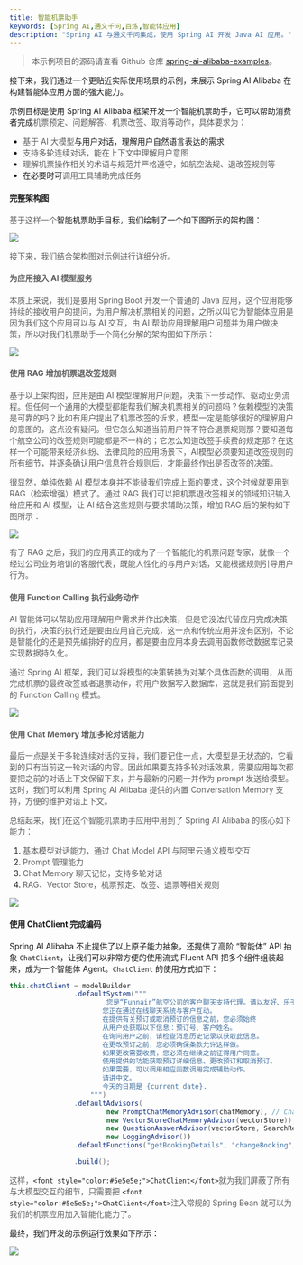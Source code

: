 ```yaml
---
title: 智能机票助手
keywords: [Spring AI,通义千问,百炼,智能体应用]
description: "Spring AI 与通义千问集成，使用 Spring AI 开发 Java AI 应用。"
---
```

> 本示例项目的源码请查看 Github 仓库 [spring-ai-alibaba-examples](https://github.com/springaialibaba/spring-ai-alibaba-examples/tree/main/spring-ai-alibaba-agent-example/playground-flight-booking)。

接下来，我们通过一个更贴近实际使用场景的示例，来展示 Spring AI Alibaba 在构建智能体应用方面的强大能力。

示例目标是使用 Spring AI Alibaba 框架开发一个智能机票助手，它可以帮助消费者完成<font style="color:#5e5e5e;">机票预定、问题解答、机票改签、取消等动作，具体要求为：</font>

+ <font style="color:#5e5e5e;">基于 AI 大模型</font>与用户对话，理解用户自然语言表达的需求
+ <font style="color:#5e5e5e;">支持多轮连续对话，能在上下文中理解用户意图</font>
+ <font style="color:#5e5e5e;">理解机票操作相关的术语与规范并严格遵守，如航空法规、退改签规则等</font>
+ 在必要时可<font style="color:#5e5e5e;">调用工具辅助完成任务</font>

#### 完整架构图
<font style="color:#5e5e5e;">基于这样一个</font>智能机票助手目标，我们绘制了一个如下图所示的架构图：

![](/img/user/ai/practices/flight-booking/architecture.png)

<font style="color:#5e5e5e;">接下来，我们结合架构图对示例进行详细分析。
</font>

#### <font style="color:#5e5e5e;">为应用接入 AI 模型服务</font>
<font style="color:#5e5e5e;">本质上来说，我们是要用 Spring Boot 开发一个普通的 Java 应用，这个应用能够持续的接收用户的提问，为用户解决机票相关的问题，之所以叫它为智能体应用是因为我们这个应用可以与 AI 交互，由 AI 帮助应用理解用户问题并为用户做决策，所以对我们机票助手一个简化分解的架构图如下所示：</font>

<font style="color:#5e5e5e;"></font>

![](/img/user/ai/practices/flight-booking/step1-llm.png)

<font style="color:#5e5e5e;"></font>

#### <font style="color:#5e5e5e;">使用 RAG 增加机票退改签规则</font>
<font style="color:#5e5e5e;">基于以上架构图，应用是由 AI 模型理解用户问题，决策下一步动作、驱动业务流程。但任何一个通用的大模型都能帮我们解决机票相关的问题吗？依赖模型的决策是可靠的吗？比如有用户提出了机票改签的诉求，模型一定是能够很好的理解用户的意图的，这点没有疑问。但它怎么知道当前用户符不符合退票规则那？要知道每个航空公司的改签规则可能都是不一样的；它怎么知道改签手续费的规定那？在这样一个可能带来经济纠纷、法律风险的应用场景下，AI模型必须要知道改签规则的所有细节，并逐条确认用户信息符合规则后，才能最终作出是否改签的决策。</font>

<font style="color:#5e5e5e;">很显然，单纯依赖 AI 模型本身并不能替我们完成上面的要求，这个时候就要用到 RAG（检索增强）模式了。通过 RAG 我们可以把机票退改签相关的领域知识输入给应用和 AI 模型，让 AI 结合这些规则与要求辅助决策，增加 RAG 后的架构如下图所示：</font>


![](/img/user/ai/practices/flight-booking/step2-rag.png)

<font style="color:#5e5e5e;"></font>

<font style="color:#5e5e5e;">有了 RAG 之后，我们的应用真正的成为了一个智能化的机票问题专家，就像一个经过公司业务培训的客服代表，既能人性化的与用户对话，又能根据规则引导用户行为。</font>

<font style="color:#5e5e5e;"></font>

#### <font style="color:#5e5e5e;">使用 Function Calling 执行业务动作</font>
<font style="color:#5e5e5e;">AI 智能体可以帮助应用理解用户需求并作出决策，但是它没法代替应用完成决策的执行，决策的执行还是要由应用自己完成，这一点和传统应用并没有区别，不论是智能化的还是预先编排好的应用，都是要由应用本身去调用函数修改数据库记录实现数据持久化。</font>

<font style="color:#5e5e5e;">通过 Spring AI 框架，我们可以将模型的决策转换为对某个具体函数的调用，从而完成机票的最终改签或者退票动作，将用户数据写入数据库，这就是我们前面提到的 Function Calling 模式。</font>

<font style="color:#5e5e5e;"></font>

![](/img/user/ai/practices/flight-booking/step3-tool.png)


#### <font style="color:#5e5e5e;">使用 Chat Memory 增加多轮对话能力</font>
<font style="color:#5e5e5e;">最后一点是关于多轮连续对话的支持，我们要记住一点，大模型是无状态的，它看到的只有当前这一轮对话的内容。因此如果要支持多轮对话效果，需要应用每次都要把之前的对话上下文保留下来，并与最新的问题一并作为 prompt 发送给模型。这时，我们可以利用 Spring AI Alibaba 提供的内置 Conversation Memory 支持，方便的维护对话上下文。</font>

<font style="color:#5e5e5e;">总结起来，我们在这个智能机票助手应用中用到了 Spring AI Alibaba 的核心如下能力：</font>

1. <font style="color:#5e5e5e;">基本模型对话能力，通过 Chat Model API 与阿里云通义模型交互</font>
2. <font style="color:#5e5e5e;">Prompt 管理能力</font>
3. <font style="color:#5e5e5e;">Chat Memory 聊天记忆，支持多轮对话</font>
4. <font style="color:#5e5e5e;">RAG、Vector Store，机票预定、改签、退票等相关规则</font>


![](/img/user/ai/practices/flight-booking/step4-memory.png)


#### 使用 ChatClient 完成编码
Spring AI Alibaba 不止提供了以上原子能力抽象，还提供了高阶 “智能体” API 抽象 `ChatClient`，让我们可以非常方便的使用流式 Fluent API 把多个组件组装起来，成为一个智能体 Agent。`ChatClient` 的使用方式如下：

```java
this.chatClient = modelBuilder
				.defaultSystem("""
						您是“Funnair”航空公司的客户聊天支持代理。请以友好、乐于助人且愉快的方式来回复。
					   您正在通过在线聊天系统与客户互动。
					   在提供有关预订或取消预订的信息之前，您必须始终
					   从用户处获取以下信息：预订号、客户姓名。
					   在询问用户之前，请检查消息历史记录以获取此信息。
					   在更改预订之前，您必须确保条款允许这样做。
					   如果更改需要收费，您必须在继续之前征得用户同意。
					   使用提供的功能获取预订详细信息、更改预订和取消预订。
					   如果需要，可以调用相应函数调用完成辅助动作。
					   请讲中文。
					   今天的日期是 {current_date}.
					""")
				.defaultAdvisors(
						new PromptChatMemoryAdvisor(chatMemory), // Chat Memory
						new VectorStoreChatMemoryAdvisor(vectorStore)),
						new QuestionAnswerAdvisor(vectorStore, SearchRequest.defaults()), // RAG
						new LoggingAdvisor())
				.defaultFunctions("getBookingDetails", "changeBooking", "cancelBooking") // FUNCTION CALLING

				.build();
```

<font style="color:#5e5e5e;">这样，</font>`<font style="color:#5e5e5e;">ChatClient</font>`<font style="color:#5e5e5e;">就为我们屏蔽了所有与大模型交互的细节，只需要把 </font>`<font style="color:#5e5e5e;">ChatClient</font>`<font style="color:#5e5e5e;">注入常规的 Spring Bean 就可以为我们的机票应用加入智能化能力了。</font>

最终，我们开发的示例运行效果如下所示：

![](/img/user/ai/practices/flight-booking/demo.png)

